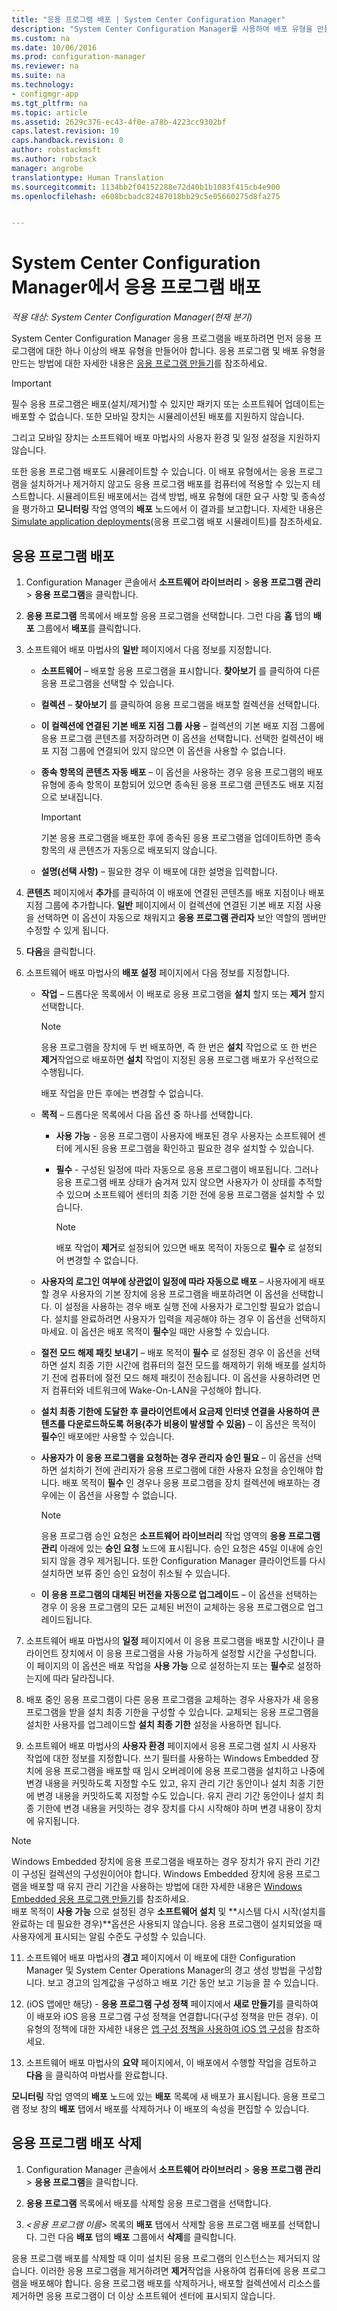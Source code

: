 ```yaml
---
title: "응용 프로그램 배포 | System Center Configuration Manager"
description: "System Center Configuration Manager를 사용하여 배포 유형을 만들거나 응용 프로그램에 대한 배포를 시뮬레이트합니다."
ms.custom: na
ms.date: 10/06/2016
ms.prod: configuration-manager
ms.reviewer: na
ms.suite: na
ms.technology:
- configmgr-app
ms.tgt_pltfrm: na
ms.topic: article
ms.assetid: 2629c376-ec43-4f0e-a78b-4223cc9302bf
caps.latest.revision: 10
caps.handback.revision: 0
author: robstackmsft
ms.author: robstack
manager: angrobe
translationtype: Human Translation
ms.sourcegitcommit: 1134bb2f04152288e72d40b1b1083f415cb4e900
ms.openlocfilehash: e608bcbadc82487018bb29c5e05660275d8fa275


---
```

# <a name="deploy-applications-with-system-center-configuration-manager"></a>System Center Configuration Manager에서 응용 프로그램 배포

*적용 대상: System Center Configuration Manager(현재 분기)*



 System Center Configuration Manager 응용 프로그램을 배포하려면 먼저 응용 프로그램에 대한 하나 이상의 배포 유형을 만들어야 합니다. 응용 프로그램 및 배포 유형을 만드는 방법에 대한 자세한 내용은 [응용 프로그램 만들기](../../apps/deploy-use/create-applications.md)를 참조하세요.  

> [!IMPORTANT]  
>  필수 응용 프로그램은 배포(설치/제거)할 수 있지만 패키지 또는 소프트웨어 업데이트는 배포할 수 없습니다. 또한 모바일 장치는 시뮬레이션된 배포를 지원하지 않습니다.  
>   
>  그리고 모바일 장치는 소프트웨어 배포 마법사의 사용자 환경 및 일정 설정을 지원하지 않습니다.  

 또한 응용 프로그램 배포도 시뮬레이트할 수 있습니다. 이 배포 유형에서는 응용 프로그램을 설치하거나 제거하지 않고도 응용 프로그램 배포를 컴퓨터에 적용할 수 있는지 테스트합니다. 시뮬레이트된 배포에서는 검색 방법, 배포 유형에 대한 요구 사항 및 종속성을 평가하고 **모니터링** 작업 영역의 **배포** 노드에서 이 결과를 보고합니다. 자세한 내용은 [Simulate application deployments](../../apps/deploy-use/simulate-application-deployments.md)(응용 프로그램 배포 시뮬레이트)를 참조하세요.  

## <a name="deploy-an-application"></a>응용 프로그램 배포  

1.  Configuration Manager 콘솔에서 **소프트웨어 라이브러리** > **응용 프로그램 관리** > **응용 프로그램**을 클릭합니다.  

3.  **응용 프로그램** 목록에서 배포할 응용 프로그램을 선택합니다. 그런 다음 **홈** 탭의 **배포** 그룹에서 **배포**를 클릭합니다.  

4.  소프트웨어 배포 마법사의 **일반** 페이지에서 다음 정보를 지정합니다.  

    -   **소프트웨어** – 배포할 응용 프로그램을 표시합니다. **찾아보기** 를 클릭하여 다른 응용 프로그램을 선택할 수 있습니다.  

    -   **컬렉션** – **찾아보기** 를 클릭하여 응용 프로그램을 배포할 컬렉션을 선택합니다.  

    -   **이 컬렉션에 연결된 기본 배포 지점 그룹 사용** – 컬렉션의 기본 배포 지점 그룹에 응용 프로그램 콘텐츠를 저장하려면 이 옵션을 선택합니다. 선택한 컬렉션이 배포 지점 그룹에 연결되어 있지 않으면 이 옵션을 사용할 수 없습니다.  

    -   **종속 항목의 콘텐츠 자동 배포** – 이 옵션을 사용하는 경우 응용 프로그램의 배포 유형에 종속 항목이 포함되어 있으면 종속된 응용 프로그램 콘텐츠도 배포 지점으로 보내집니다.  

        > [!IMPORTANT]  
        >  기본 응용 프로그램을 배포한 후에 종속된 응용 프로그램을 업데이트하면 종속 항목의 새 콘텐츠가 자동으로 배포되지 않습니다.  

    -   **설명(선택 사항)** – 필요한 경우 이 배포에 대한 설명을 입력합니다.  

5.  **콘텐츠** 페이지에서 **추가**를 클릭하여 이 배포에 연결된 콘텐츠를 배포 지점이나 배포 지점 그룹에 추가합니다. **일반** 페이지에서 이 컬렉션에 연결된 기본 배포 지점 사용을 선택하면 이 옵션이 자동으로 채워지고 **응용 프로그램 관리자** 보안 역할의 멤버만 수정할 수 있게 됩니다.  

6.  **다음**을 클릭합니다.  

7.  소프트웨어 배포 마법사의 **배포 설정** 페이지에서 다음 정보를 지정합니다.  

    -   **작업** – 드롭다운 목록에서 이 배포로 응용 프로그램을 **설치** 할지 또는 **제거** 할지 선택합니다.  

        > [!NOTE]  
        >  응용 프로그램을 장치에 두 번 배포하면, 즉 한 번은 **설치** 작업으로 또 한 번은 **제거**작업으로 배포하면 **설치** 작업이 지정된 응용 프로그램 배포가 우선적으로 수행됩니다.  
        >   
        >  배포 작업을 만든 후에는 변경할 수 없습니다.  

    -   **목적** – 드롭다운 목록에서 다음 옵션 중 하나를 선택합니다.  

        -   **사용 가능** - 응용 프로그램이 사용자에 배포된 경우 사용자는 소프트웨어 센터에 게시된 응용 프로그램을 확인하고 필요한 경우 설치할 수 있습니다.  

        -   **필수** - 구성된 일정에 따라 자동으로 응용 프로그램이 배포됩니다. 그러나 응용 프로그램 배포 상태가 숨겨져 있지 않으면 사용자가 이 상태를 추적할 수 있으며 소프트웨어 센터의 최종 기한 전에 응용 프로그램을 설치할 수 있습니다.  

            > [!NOTE]  
            >  배포 작업이 **제거**로 설정되어 있으면 배포 목적이 자동으로 **필수** 로 설정되어 변경할 수 없습니다.  

    -   **사용자의 로그인 여부에 상관없이 일정에 따라 자동으로 배포** – 사용자에게 배포할 경우 사용자의 기본 장치에 응용 프로그램을 배포하려면 이 옵션을 선택합니다. 이 설정을 사용하는 경우 배포 실행 전에 사용자가 로그인할 필요가 없습니다. 설치를 완료하려면 사용자가 입력을 제공해야 하는 경우 이 옵션을 선택하지 마세요. 이 옵션은 배포 목적이 **필수**일 때만 사용할 수 있습니다.  

    -   **절전 모드 해제 패킷 보내기** – 배포 목적이 **필수** 로 설정된 경우 이 옵션을 선택하면 설치 최종 기한 시간에 컴퓨터의 절전 모드를 해제하기 위해 배포를 설치하기 전에 컴퓨터에 절전 모드 해제 패킷이 전송됩니다. 이 옵션을 사용하려면 먼저 컴퓨터와 네트워크에 Wake-On-LAN을 구성해야 합니다.  

    -   **설치 최종 기한에 도달한 후 클라이언트에서 요금제 인터넷 연결을 사용하여 콘텐츠를 다운로드하도록 허용(추가 비용이 발생할 수 있음)** – 이 옵션은 목적이 **필수**인 배포에만 사용할 수 있습니다.  

    -   **사용자가 이 응용 프로그램을 요청하는 경우 관리자 승인 필요** – 이 옵션을 선택하면 설치하기 전에 관리자가 응용 프로그램에 대한 사용자 요청을 승인해야 합니다. 배포 목적이 **필수** 인 경우나 응용 프로그램을 장치 컬렉션에 배포하는 경우에는 이 옵션을 사용할 수 없습니다.  

        > [!NOTE]  
        >  응용 프로그램 승인 요청은 **소프트웨어 라이브러리** 작업 영역의 **응용 프로그램 관리** 아래에 있는 **승인 요청** 노드에 표시됩니다. 승인 요청은 45일 이내에 승인되지 않을 경우 제거됩니다. 또한 Configuration Manager 클라이언트를 다시 설치하면 보류 중인 승인 요청이 취소될 수 있습니다.  

    -   **이 응용 프로그램의 대체된 버전을 자동으로 업그레이드** – 이 옵션을 선택하는 경우 이 응용 프로그램의 모든 교체된 버전이 교체하는 응용 프로그램으로 업그레이드됩니다.  

8.  소프트웨어 배포 마법사의 **일정** 페이지에서 이 응용 프로그램을 배포할 시간이나 클라이언트 장치에서 이 응용 프로그램을 사용 가능하게 설정할 시간을 구성합니다.  
    이 페이지의 이 옵션은 배포 작업을 **사용 가능** 으로 설정하는지 또는 **필수**로 설정하는지에 따라 달라집니다.  

9. 배포 중인 응용 프로그램이 다른 응용 프로그램을 교체하는 경우 사용자가 새 응용 프로그램을 받을 설치 최종 기한을 구성할 수 있습니다. 교체되는 응용 프로그램을 설치한 사용자를 업그레이드할 **설치 최종 기한** 설정을 사용하면 됩니다.  

10. 소프트웨어 배포 마법사의 **사용자 환경** 페이지에서 응용 프로그램 설치 시 사용자 작업에 대한 정보를 지정합니다.
    쓰기 필터를 사용하는 Windows Embedded 장치에 응용 프로그램을 배포할 때 임시 오버레이에 응용 프로그램을 설치하고 나중에 변경 내용을 커밋하도록 지정할 수도 있고, 유지 관리 기간 동안이나 설치 최종 기한에 변경 내용을 커밋하도록 지정할 수도 있습니다. 유지 관리 기간 동안이나 설치 최종 기한에 변경 내용을 커밋하는 경우 장치를 다시 시작해야 하며 변경 내용이 장치에 유지됩니다.  
   > [!NOTE]  
   >  Windows Embedded 장치에 응용 프로그램을 배포하는 경우 장치가 유지 관리 기간이 구성된 컬렉션의 구성원이어야 합니다. Windows Embedded 장치에 응용 프로그램을 배포할 때 유지 관리 기간을 사용하는 방법에 대한 자세한 내용은 [Windows Embedded 응용 프로그램 만들기](../../apps/get-started/creating-windows-embedded-applications.md)를 참조하세요.  
   >  배포 목적이 **사용 가능** 으로 설정된 경우 **소프트웨어 설치** 및 **시스템 다시 시작(설치를 완료하는 데 필요한 경우)**옵션은 사용되지 않습니다. 응용 프로그램이 설치되었을 때 사용자에게 표시되는 알림 수준도 구성할 수 있습니다.  
11. 소프트웨어 배포 마법사의 **경고** 페이지에서 이 배포에 대한 Configuration Manager 및 System Center Operations Manager의 경고 생성 방법을 구성합니다. 보고 경고의 임계값을 구성하고 배포 기간 동안 보고 기능을 끌 수 있습니다.  

12. (iOS 앱에만 해당) - **응용 프로그램 구성 정책** 페이지에서 **새로 만들기**를 클릭하여 이 배포와 iOS 응용 프로그램 구성 정책을 연결합니다(구성 정책을 만든 경우). 이 유형의 정책에 대한 자세한 내용은 [앱 구성 정책을 사용하여 iOS 앱 구성](../../apps/deploy-use/configure-ios-apps-with-app-configuration-policies.md)을 참조하세요.  

13. 소프트웨어 배포 마법사의 **요약** 페이지에서, 이 배포에서 수행할 작업을 검토하고 **다음** 을 클릭하여 마법사를 완료합니다.  

 **모니터링** 작업 영역의 **배포** 노드에 있는 **배포** 목록에 새 배포가 표시됩니다. 응용 프로그램 정보 창의 **배포** 탭에서 배포를 삭제하거나 이 배포의 속성을 편집할 수 있습니다.  

## <a name="delete-an-application-deployment"></a>응용 프로그램 배포 삭제  

1.  Configuration Manager 콘솔에서 **소프트웨어 라이브러리** > **응용 프로그램 관리** > **응용 프로그램**을 클릭합니다.  

3.  **응용 프로그램** 목록에서 배포를 삭제할 응용 프로그램을 선택합니다.  

4.  *<응용 프로그램 이름\>* 목록의 **배포** 탭에서 삭제할 응용 프로그램 배포를 선택합니다. 그런 다음 **배포** 탭의 **배포** 그룹에서 **삭제**를 클릭합니다.  

 응용 프로그램 배포를 삭제할 때 이미 설치된 응용 프로그램의 인스턴스는 제거되지 않습니다. 이러한 응용 프로그램을 제거하려면 **제거**작업을 사용하여 컴퓨터에 응용 프로그램을 배포해야 합니다. 응용 프로그램 배포를 삭제하거나, 배포할 컬렉션에서 리소스를 제거하면 응용 프로그램이 더 이상 소프트웨어 센터에 표시되지 않습니다.  



<!--HONumber=Nov16_HO1-->


